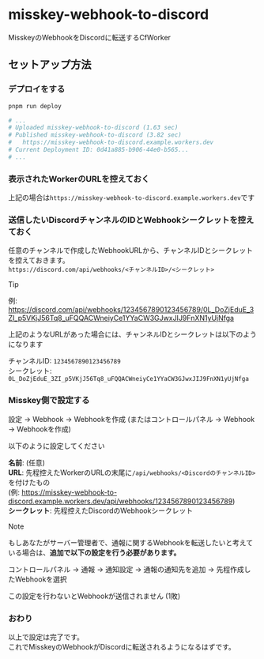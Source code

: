 # misskey-webhook-to-discord
MisskeyのWebhookをDiscordに転送するCfWorker

## セットアップ方法
### デプロイをする
```bash
pnpm run deploy

# ...
# Uploaded misskey-webhook-to-discord (1.63 sec)
# Published misskey-webhook-to-discord (3.82 sec)
#   https://misskey-webhook-to-discord.example.workers.dev
# Current Deployment ID: 0d41a885-b906-44e0-b565...
# ...
```

### 表示されたWorkerのURLを控えておく
上記の場合は`https://misskey-webhook-to-discord.example.workers.dev`です

### 送信したいDiscordチャンネルのIDとWebhookシークレットを控えておく
任意のチャンネルで作成したWebhookURLから、チャンネルIDとシークレットを控えておきます。  
`https://discord.com/api/webhooks/<チャンネルID>/<シークレット>`  

> [!TIP]
> 例: <https://discord.com/api/webhooks/1234567890123456789/0L_DoZjEduE_3ZI_p5VKjJ56Tq8_uFQQACWneiyCe1YYaCW3GJwxJIJ9FnXN1yUjNfga>  
>   
> 上記のようなURLがあった場合には、チャンネルIDとシークレットは以下のようになります  
>   
> チャンネルID: `1234567890123456789`  
> シークレット: `0L_DoZjEduE_3ZI_p5VKjJ56Tq8_uFQQACWneiyCe1YYaCW3GJwxJIJ9FnXN1yUjNfga`  


### Misskey側で設定する
設定 -> Webhook -> Webhookを作成 (またはコントロールパネル -> Webhook -> Webhookを作成)  
  
以下のように設定してください

**名前**: (任意)  
**URL**: 先程控えたWorkerのURLの末尾に`/api/webhooks/<DiscordのチャンネルID>`を付けたもの  
(例: <https://misskey-webhook-to-discord.example.workers.dev/api/webhooks/1234567890123456789>)  
**シークレット**: 先程控えたDiscordのWebhookシークレット

> [!NOTE]
> もしあなたがサーバー管理者で、通報に関するWebhookを転送したいと考えている場合は、**追加で以下の設定を行う必要があります。**  
>   
> コントロールパネル -> 通報 -> 通知設定 -> 通報の通知先を追加 -> 先程作成したWebhookを選択
>
> この設定を行わないとWebhookが送信されません (1敗)

### おわり
以上で設定は完了です。  
これでMisskeyのWebhookがDiscordに転送されるようになるはずです。
